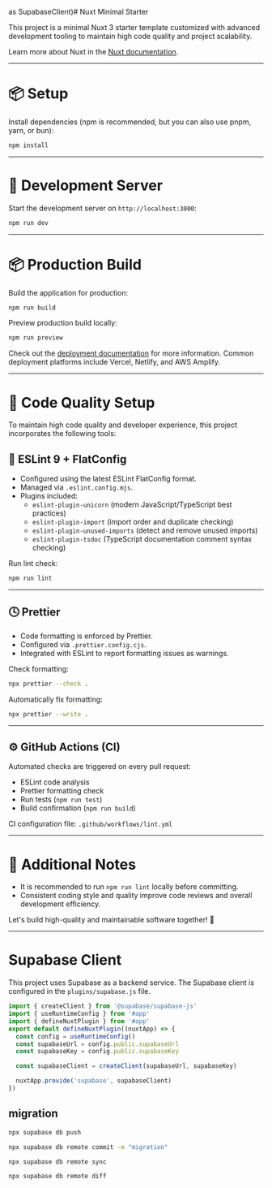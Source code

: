 as SupabaseClient)# Nuxt Minimal Starter

This project is a minimal Nuxt 3 starter template customized with advanced development tooling to maintain high code quality and project scalability.

Learn more about Nuxt in the [Nuxt documentation](https://nuxt.com/docs/getting-started/introduction).

---

# 📦 Setup

Install dependencies (npm is recommended, but you can also use pnpm, yarn, or bun):

```bash
npm install
```

---

# 🚀 Development Server

Start the development server on `http://localhost:3000`:

```bash
npm run dev
```

---

# 📦 Production Build

Build the application for production:

```bash
npm run build
```

Preview production build locally:

```bash
npm run preview
```

Check out the [deployment documentation](https://nuxt.com/docs/getting-started/deployment) for more information. Common deployment platforms include Vercel, Netlify, and AWS Amplify.

---

# 🧹 Code Quality Setup

To maintain high code quality and developer experience, this project incorporates the following tools:

## 🔵 ESLint 9 + FlatConfig

- Configured using the latest ESLint FlatConfig format.
- Managed via `.eslint.config.mjs`.
- Plugins included:
  - `eslint-plugin-unicorn` (modern JavaScript/TypeScript best practices)
  - `eslint-plugin-import` (import order and duplicate checking)
  - `eslint-plugin-unused-imports` (detect and remove unused imports)
  - `eslint-plugin-tsdoc` (TypeScript documentation comment syntax checking)

Run lint check:

```bash
npm run lint
```

---

## 🕓 Prettier

- Code formatting is enforced by Prettier.
- Configured via `.prettier.config.cjs`.
- Integrated with ESLint to report formatting issues as warnings.

Check formatting:

```bash
npx prettier --check .
```

Automatically fix formatting:

```bash
npx prettier --write .
```

---

## ⚙️ GitHub Actions (CI)

Automated checks are triggered on every pull request:

- ESLint code analysis
- Prettier formatting check
- Run tests (`npm run test`)
- Build confirmation (`npm run build`)

CI configuration file: `.github/workflows/lint.yml`

---

# 📖 Additional Notes

- It is recommended to run `npm run lint` locally before committing.
- Consistent coding style and quality improve code reviews and overall development efficiency.

Let's build high-quality and maintainable software together! 🚀


---

# Supabase Client

This project uses Supabase as a backend service. The Supabase client is configured in the `plugins/supabase.js` file.
```javascript
import { createClient } from '@supabase/supabase-js'
import { useRuntimeConfig } from '#app'
import { defineNuxtPlugin } from '#app'
export default defineNuxtPlugin((nuxtApp) => {
  const config = useRuntimeConfig()
  const supabaseUrl = config.public.supabaseUrl
  const supabaseKey = config.public.supabaseKey

  const supabaseClient = createClient(supabaseUrl, supabaseKey)

  nuxtApp.provide('supabase', supabaseClient)
})
```

## migration

```bash
npx supabase db push
```

```bash
npx supabase db remote commit -m "migration"
```

```bash
npx supabase db remote sync
```

```bash
npx supabase db remote diff
```

